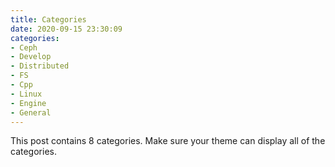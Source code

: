 ```yaml
---
title: Categories
date: 2020-09-15 23:30:09
categories:
- Ceph
- Develop
- Distributed
- FS
- Cpp
- Linux
- Engine
- General
---
```


This post contains 8 categories. Make sure your theme can display all of the categories.
